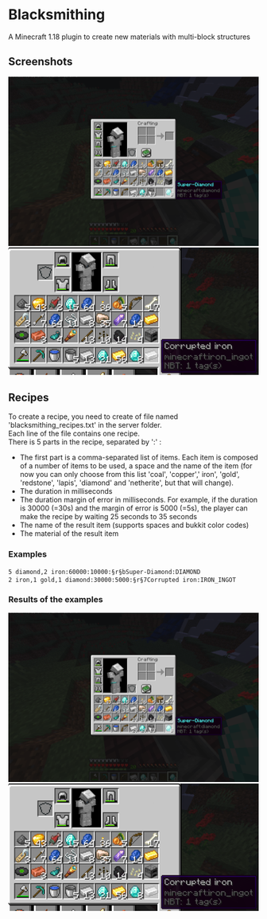 # Blacksmithing
A Minecraft 1.18 plugin to create new materials with multi-block structures
## Screenshots
![Screenshot 1](doc/images/Screen1.png)
![Screenshot 2](doc/images/Screen2.png)
## Recipes
To create a recipe, you need to create of file named 'blacksmithing_recipes.txt' in the server folder.  
Each line of the file contains one recipe.  
There is 5 parts in the recipe, separated by ':' :
- The first part is a comma-separated list of items. Each item is composed of a number of items to be used, a space and the name of the item (for now you can only choose from this list 'coal', 'copper',' iron', 'gold', 'redstone', 'lapis', 'diamond' and 'netherite', but that will change).
- The duration in milliseconds
- The duration margin of error in milliseconds. For example, if the duration is 30000 (=30s) and the margin of error is 5000 (=5s), the player can make the recipe by waiting 25 seconds to 35 seconds
- The name of the result item (supports spaces and bukkit color codes)
- The material of the result item
### Examples
```
5 diamond,2 iron:60000:10000:§r§bSuper-Diamond:DIAMOND
2 iron,1 gold,1 diamond:30000:5000:§r§7Corrupted iron:IRON_INGOT
```
### Results of the examples
![Screenshot 1](doc/images/Screen1.png)
![Screenshot 2](doc/images/Screen2.png)